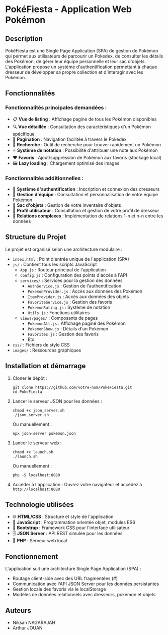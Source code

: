 # PokéFiesta - Application Web Pokémon

## Description

PokéFiesta est une Single Page Application (SPA) de gestion de Pokémon qui permet aux utilisateurs de parcourir un Pokédex, de consulter les détails des Pokémon, de gérer leur équipe personnelle et leur sac d'objets. L'application propose un système d'authentification permettant à chaque dresseur de développer sa propre collection et d'interagir avec les Pokémon.

## Fonctionnalités

### Fonctionnalités principales demandées :
- 📋 **Vue de listing** : Affichage paginé de tous les Pokémon disponibles
- 🔍 **Vue détaillée** : Consultation des caractéristiques d'un Pokémon spécifique
- 📄 **Pagination** : Navigation facilitée à travers le Pokédex
- 🔎 **Recherche** : Outil de recherche pour trouver rapidement un Pokémon
- ⭐ **Système de notation** : Possibilité d'attribuer une note aux Pokémon
- ❤️ **Favoris** : Ajout/suppression de Pokémon aux favoris (stockage local)
- 🖼️ **Lazy loading** : Chargement optimisé des images

### Fonctionnalités additionnelles :
- 🔐 **Système d'authentification** : Inscription et connexion des dresseurs
- 🧩 **Gestion d'équipe** : Consultation et personnalisation de votre équipe Pokémon
- 🎒 **Sac d'objets** : Gestion de votre inventaire d'objets
- 👤 **Profil utilisateur** : Consultation et gestion de votre profil de dresseur
- 🔄 **Relations complexes** : Implémentation de relations 1-n et n-n entre les données

## Structure du Projet

Le projet est organisé selon une architecture modulaire :
- `index.html` : Point d'entrée unique de l'application (SPA)
- `js/` : Contient tous les scripts JavaScript
  - `App.js` : Routeur principal de l'application
  - `config.js` : Configuration des points d'accès à l'API
  - `services/` : Services pour la gestion des données
    - `AuthService.js` : Gestion de l'authentification
    - `PokemonProvider.js` : Accès aux données des Pokémon
    - `ItemProvider.js` : Accès aux données des objets
    - `FavoriteService.js` : Gestion des favoris
    - `PokemonRating.js` : Système de notation
    - `Utils.js` : Fonctions utilitaires
  - `views/pages/` : Composants de pages
    - `PokemonAll.js` : Affichage paginé des Pokémon
    - `PokemonShow.js` : Détails d'un Pokémon
    - `Favorites.js` : Gestion des favoris
    - Etc.
- `css/` : Fichiers de style CSS
- `images/` : Ressources graphiques

## Installation et démarrage

1. Cloner le dépôt :
   ```
   git clone https://github.com/votre-nom/PokeFiesta.git
   cd PokeFiesta
   ```

2. Lancer le serveur JSON pour les données :
   ```
   chmod +x json_server.sh
   ./json_server.sh
   ```
   Ou manuellement :
   ```
   npx json-server pokemon.json
   ```

3. Lancer le serveur web :
   ```
   chmod +x launch.sh
   ./launch.sh
   ```
   Ou manuellement :
   ```
   php -S localhost:8080
   ```

4. Accéder à l'application :
   Ouvrez votre navigateur et accédez à `http://localhost:8080`

## Technologie utilisées

- 🌐 **HTML/CSS** : Structure et style de l'application
- 📜 **JavaScript** : Programmation orientée objet, modules ES6
- 🎨 **Bootstrap** : Framework CSS pour l'interface utilisateur
- 🗄️ **JSON Server** : API REST simulée pour les données
- 🔧 **PHP** : Serveur web local

## Fonctionnement

L'application suit une architecture Single Page Application (SPA) :
- Routage client-side avec des URL fragmentées (#)
- Communication avec l'API JSON Server pour les données persistantes
- Gestion locale des favoris via le localStorage
- Modèles de données relationnels avec dresseurs, pokémon et objets

## Auteurs

- Niksan NAGARAJAH
- Arthur JOUAN

